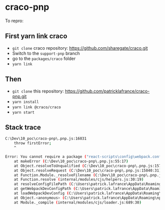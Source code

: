 # craco-pnp

To repro:

## First yarn link craco
- `git clone` craco repository: https://github.com/sharegate/craco.git
- Switch to the `support-pnp` branch
- go to the `packages/craco` folder
- `yarn link`

## Then
- `git clone` this repository: https://github.com/patricklafrance/craco-pnp.git
- `yarn install`
- `yarn link @craco/craco`
- `yarn start`

## Stack trace

```bash
C:\Dev\10_poc\craco-pnp\.pnp.js:16031
    throw firstError;
    ^

Error: You cannot require a package ("react-scripts\config\webpack.config.js") that is not declared in your dependencies (via "C:\Dev\10_poc\craco-pnp/")
    at makeError (C:\Dev\10_poc\craco-pnp\.pnp.js:55:17)
    at Object.resolveToUnqualified (C:\Dev\10_poc\craco-pnp\.pnp.js:15762:17)
    at Object.resolveRequest (C:\Dev\10_poc\craco-pnp\.pnp.js:15840:31)
    at Function.Module._resolveFilename (C:\Dev\10_poc\craco-pnp\.pnp.js:16022:30)
    at Function.resolve (internal/modules/cjs/helpers.js:30:19)
    at resolveConfigFilePath (C:\Users\patrick.lafrance\AppData\Roaming\npm\node_modules\@craco\craco\lib\cra.js:9:20)
    at getWebpackDevConfigPath (C:\Users\patrick.lafrance\AppData\Roaming\npm\node_modules\@craco\craco\lib\cra.js:39:12)
    at loadWebpackDevConfig (C:\Users\patrick.lafrance\AppData\Roaming\npm\node_modules\@craco\craco\lib\cra.js:43:22)
    at Object.<anonymous> (C:\Users\patrick.lafrance\AppData\Roaming\npm\node_modules\@craco\craco\scripts\start.js:26:26)
    at Module._compile (internal/modules/cjs/loader.js:689:30)
```